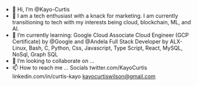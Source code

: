 - 👋 Hi, I’m @Kayo-Curtis
- 👀 I am a tech enthusiast with a knack for marketing. I am currently transitioning to tech with my interests being cloud, blockchain, ML, and AI.
- 🌱 I’m currently learning:
          Google Cloud Associate Cloud Engineer (GCP Certificate) by @Google and @Andela
          Full Stack Developer by ALX-Linux, Bash, C, Python, Css, Javascript, Type Script, React, MySQL, NoSql, Graph SQL
- 💞️ I’m looking to collaborate on ...
- 📫 How to reach me ...
Socials
twitter.com/KayoCurtis
linkedin.com/in/curtis-kayo
kayocurtiswilson@gmail.com
<!---
Kayo-Curtis/Kayo-Curtis is a ✨ special ✨ repository because its `README.md` (this file) appears on your GitHub profile.
You can click the Preview link to take a look at your changes.
--->
